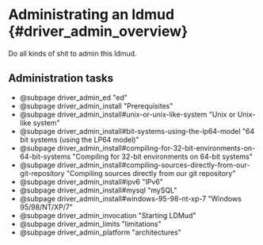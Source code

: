 Administrating an ldmud {#driver_admin_overview}
================================================
Do all kinds of shit to admin this ldmud.

## Administration tasks #

- @subpage driver_admin_ed "ed"
- @subpage driver_admin_install "Prerequisites"
- @subpage driver_admin_install#unix-or-unix-like-system "Unix or Unix-like system"
- @subpage driver_admin_install#bit-systems-using-the-lp64-model "64 bit systems (using the LP64 model)"
- @subpage driver_admin_install#compiling-for-32-bit-environments-on-64-bit-systems "Compiling for 32-bit environments on 64-bit systems"
- @subpage driver_admin_install#compiling-sources-directly-from-our-git-repository "Compiling sources directly from our git repository"
- @subpage driver_admin_install#ipv6 "IPv6"
- @subpage driver_admin_install#mysql "mySQL"
- @subpage driver_admin_install#windows-95-98-nt-xp-7 "Windows 95/98/NT/XP/7"
- @subpage driver_admin_invocation "Starting LDMud"
- @subpage driver_admin_limits "limitations"
- @subpage driver_admin_platform "architectures"

